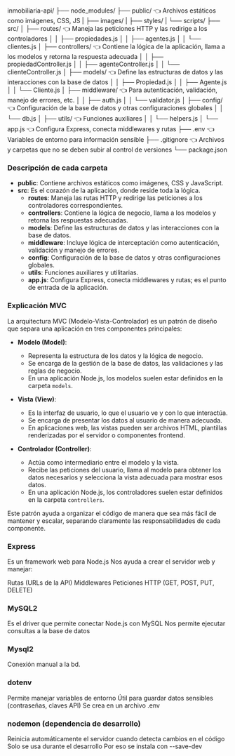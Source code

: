 inmobiliaria-api/
├── node_modules/
├── public/            👈 Archivos estáticos como imágenes, CSS, JS
|   ├── images/
|   ├── styles/
|   └── scripts/
├── src/
│   ├── routes/           👈 Maneja las peticiones HTTP y las redirige a los controladores
│   │   ├── propiedades.js
│   │   ├── agentes.js
│   │   └── clientes.js
│   ├── controllers/      👈 Contiene la lógica de la aplicación, llama a los modelos y retorna la respuesta adecuada
│   │   ├── propiedadController.js
│   │   ├── agenteController.js
│   │   └── clienteController.js
│   ├── models/           👈 Define las estructuras de datos y las interacciones con la base de datos
│   │   ├── Propiedad.js
│   │   ├── Agente.js
│   │   └── Cliente.js
│   ├── middleware/       👈 Para autenticación, validación, manejo de errores, etc.
│   │   ├── auth.js
│   │   └── validator.js
│   ├── config/           👈 Configuración de la base de datos y otras configuraciones globales
│   │   └── db.js
│   ├── utils/            👈 Funciones auxiliares
│   │   └── helpers.js
│   └── app.js            👈 Configura Express, conecta middlewares y rutas
├── .env                  👈 Variables de entorno para información sensible
├── .gitignore            👈 Archivos y carpetas que no se deben subir al control de versiones
└── package.json

### Descripción de cada carpeta

- **public**: Contiene archivos estáticos como imágenes, CSS y JavaScript.
- **src**: Es el corazón de la aplicación, donde reside toda la lógica.
  - **routes**: Maneja las rutas HTTP y redirige las peticiones a los controladores correspondientes.
  - **controllers**: Contiene la lógica de negocio, llama a los modelos y retorna las respuestas adecuadas.
  - **models**: Define las estructuras de datos y las interacciones con la base de datos.
  - **middleware**: Incluye lógica de interceptación como autenticación, validación y manejo de errores.
  - **config**: Configuración de la base de datos y otras configuraciones globales.
  - **utils**: Funciones auxiliares y utilitarias.
  - **app.js**: Configura Express, conecta middlewares y rutas; es el punto de entrada de la aplicación.

### Explicación MVC

La arquitectura MVC (Modelo-Vista-Controlador) es un patrón de diseño que separa una aplicación en tres componentes principales:

- **Modelo (Model)**: 
  - Representa la estructura de los datos y la lógica de negocio.
  - Se encarga de la gestión de la base de datos, las validaciones y las reglas de negocio.
  - En una aplicación Node.js, los modelos suelen estar definidos en la carpeta `models`.

- **Vista (View)**: 
  - Es la interfaz de usuario, lo que el usuario ve y con lo que interactúa.
  - Se encarga de presentar los datos al usuario de manera adecuada.
  - En aplicaciones web, las vistas pueden ser archivos HTML, plantillas renderizadas por el servidor o componentes frontend.

- **Controlador (Controller)**: 
  - Actúa como intermediario entre el modelo y la vista.
  - Recibe las peticiones del usuario, llama al modelo para obtener los datos necesarios y selecciona la vista adecuada para mostrar esos datos.
  - En una aplicación Node.js, los controladores suelen estar definidos en la carpeta `controllers`.

Este patrón ayuda a organizar el código de manera que sea más fácil de mantener y escalar, separando claramente las responsabilidades de cada componente.




### Express  

Es un framework web para Node.js
Nos ayuda a crear el servidor web y manejar:

Rutas (URLs de la API)
Middlewares
Peticiones HTTP (GET, POST, PUT, DELETE)

### MySQL2

Es el driver que permite conectar Node.js con MySQL
Nos permite ejecutar consultas a la base de datos

### Mysql2

Conexión manual a la bd.

### dotenv

Permite manejar variables de entorno
Útil para guardar datos sensibles (contraseñas, claves API)
Se crea en un archivo .env

### nodemon (dependencia de desarrollo)

Reinicia automáticamente el servidor cuando detecta cambios en el código
Solo se usa durante el desarrollo
Por eso se instala con --save-dev
